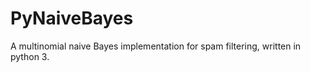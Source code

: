 PyNaiveBayes
============

A multinomial naive Bayes implementation for spam filtering, written in python 3.
